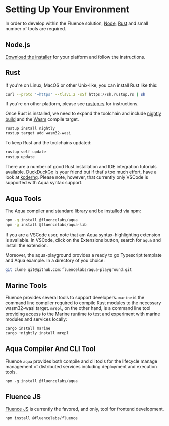 # Setting Up Your Environment

In order to develop within the Fluence solution, [Node](https://nodejs.org/en/), [Rust](https://www.rust-lang.org/tools/install) and small number of tools are required.

## Node.js

[Download the installer](https://nodejs.org/en/download/) for your platform and follow the instructions.

## Rust

If you're on Linux, MacOS or other Unix-like, you can install Rust like this:
<!-- cSpell:disable -->
```sh
curl --proto '=https' --tlsv1.2 -sSf https://sh.rustup.rs | sh
```
<!-- cSpell:enable -->

If you're on other platform, please see [rustup.rs](https://rustup.rs) for instructions.

Once Rust is installed, we need to expand the toolchain and include [nightly build](https://rust-lang.github.io/rustup/concepts/channels.html) and the [Wasm](https://doc.rust-lang.org/stable/nightly-rustc/rustc_target/spec/wasm32_wasi/index.html) compile target.

```sh
rustup install nightly
rustup target add wasm32-wasi
```

To keep Rust and the toolchains updated:

```sh
rustup self update
rustup update
```

There are a number of good Rust installation and IDE integration tutorials available. [DuckDuckGo](https://duckduckgo.com) is your friend but if that's too much effort, have a look at [koderhq](https://www.koderhq.com/tutorial/rust/environment-setup/). Please note, however, that currently only VSCode is supported with Aqua syntax support.

## Aqua Tools

The Aqua compiler and standard library and be installed via npm:

```sh
npm -g install @fluencelabs/aqua
npm -g install @fluencelabs/aqua-lib
```

If you are a VSCode user, note that am Aqua syntax-highlighting extension is available. In VSCode, click on the Extensions button, search for `aqua` and install the extension.

Moreover, the aqua-playground provides a ready to go Typescript template and Aqua example. In a directory of you choice:

```sh
git clone git@github.com:fluencelabs/aqua-playground.git
```

## Marine Tools

Fluence provides several tools to support developers. `marine` is the command line compiler required to compile Rust modules to the necessary wasm32-wasi target. `mrepl`, on the other hand, is a command line  tool providing access to the Marine runtime to test and experiment with marine modules and services locally:

```sh
cargo install marine 
cargo +nightly install mrepl
```

## Aqua Compiler And CLI Tool

Fluence `aqua` provides both compile and cli tools for the lifecycle manage management of distributed services including deployment and execution tools.

```
npm -g install @fluencelabs/aqua
```

## Fluence JS

[Fluence JS](https://github.com/fluencelabs/fluence-js) is currently the favored, and only, tool for frontend development.

```sh
npm install @fluencelabs/fluence
```
